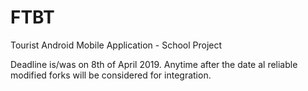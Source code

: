 # FTBT
Tourist Android Mobile Application - School Project

Deadline is/was on 8th of April 2019. 
Anytime after the date al reliable modified forks will be considered for integration.



